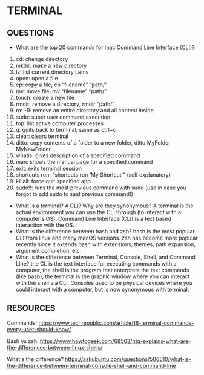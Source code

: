 # TERMINAL

## QUESTIONS

- What are the top 20 commands for mac Command Line Interface (CLI)?
1. cd: change directory
2. mkdir: make a new directory
3. ls: list current directory items
4. open: open a file
5. cp: copy a file, cp “filename” “path/”
6. mv: move file, mv “filename” “path/”
7. touch: create a new file
8. rmdir: remove a directory, rmdir “path/”
9. rm -R: remove an entire directory and all content inside
10. sudo: super user command execution
11. top: list active computer processes
12. q: quits back to terminal, same as ctrl+c 
13. clear: clears terminal
14. ditto: copy contents of a folder to a new folder, ditto MyFolder MyNewFolder
15. whatis: gives description of a specified command
16. man: shows the manual page for a specified command
17. exit: exits terminal session
18. shortcuts run: "shortcuts run ‘My Shortcut’" (self explanatory)
19. killall: force quit specified app
20. sudo!!: runs the most previous command with sudo (use in case you forgot to add sudo to said previous command!)
- What is a terminal? A CLI? Why are they synonymous?
A terminal is the actual environment you can use the CLI through (to interact with a computer's OS). Command Line Interface (CLI) is a text based interaction with the OS. 
- What is the difference between bash and zsh?
bash is the most popular CLI from linux and many macOS versions. zsh has become more popular recently since it extends bash with extensions, themes, path expansion, argument completion, etc.
- What is the difference between Terminal, Console, Shell, and Command Line?
the CL is the text interface for executing commands with a computer, the shell is the program that enterprets the text commands (like bash), the terminal is the graphic window where you can interact with the shell via CLI. Consoles used to be physical devices where you could interact with a computer, but is now synonymous with terminal. 


## RESOURCES

Commands:
https://www.techrepublic.com/article/16-terminal-commands-every-user-should-know/

Bash vs zsh:
https://www.howtogeek.com/68563/htg-explains-what-are-the-differences-between-linux-shells/

What's the difference?
https://askubuntu.com/questions/506510/what-is-the-difference-between-terminal-console-shell-and-command-line